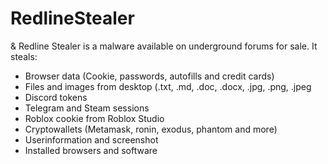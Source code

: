 # RedlineStealer
& Redline Stealer is a malware available on underground forums for sale. It steals:
- Browser data (Cookie, passwords, autofills and credit cards)
- Files and images from desktop (.txt, .md, .doc, .docx, .jpg, .png, .jpeg
- Discord tokens
- Telegram and Steam sessions
- Roblox cookie from Roblox Studio
- Cryptowallets (Metamask, ronin, exodus, phantom and more)
- Userinformation and screenshot
- Installed browsers and software
